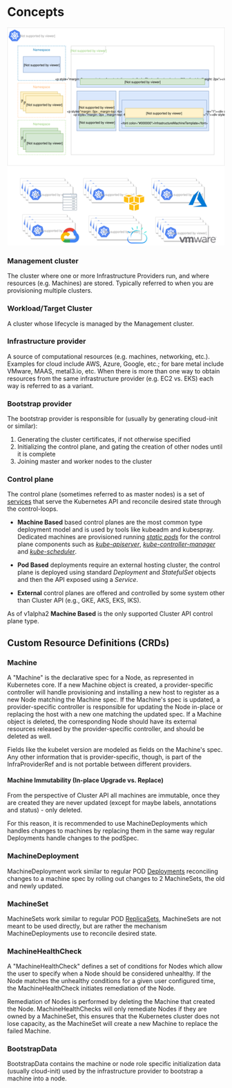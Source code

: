 # Concepts

![](../images/management-cluster.svg)


### Management cluster

The cluster where one or more Infrastructure Providers run, and where resources (e.g. Machines) are stored.  Typically referred to when you are provisioning multiple clusters.

### Workload/Target Cluster

A cluster whose lifecycle is managed by the Management cluster.

### Infrastructure provider

A source of computational resources (e.g. machines, networking, etc.). Examples for cloud include AWS, Azure, Google, etc.; for bare metal include VMware, MAAS, metal3.io, etc. When there is more than one way to obtain resources from the same infrastructure provider (e.g. EC2 vs. EKS) each way is referred to as a variant.

### Bootstrap provider

The bootstrap provider is responsible for (usually by generating cloud-init or similar):

1. Generating the cluster certificates, if not otherwise specified
1. Initializing the control plane, and gating the creation of other nodes until it is complete
1. Joining master and worker nodes to the cluster

### Control plane

The control plane (sometimes referred to as master nodes) is a set of [services](https://kubernetes.io/docs/concepts/#kubernetes-control-plane) that serve the Kubernetes API and reconcile desired state through the control-loops.

* __Machine Based__ based control planes are the most common type deployment model and is used by tools like kubeadm and kubespray. Dedicated machines are provisioned running [*static pods*](https://kubernetes.io/docs/tasks/configure-pod-container/static-pod/) for the control plane components such as  [*kube-apiserver*](https://kubernetes.io/docs/admin/kube-apiserver/), [*kube-controller-manager*](https://kubernetes.io/docs/admin/kube-controller-manager/) and [*kube-scheduler*](https://kubernetes.io/docs/admin/kube-scheduler/).

* __Pod Based__  deployments require an external hosting cluster, the control plane is deployed using standard *Deployment* and *StatefulSet* objects and then the API exposed using a *Service*.

* __External__ control planes are offered and controlled by some system other than Cluster API (e.g., GKE, AKS, EKS, IKS).

As of v1alpha2 __Machine Based__ is the only supported Cluster API control plane type.
## Custom Resource Definitions (CRDs)

### Machine

A "Machine" is the declarative spec for a Node, as represented in Kubernetes core. If a new Machine object is created, a provider-specific controller will handle provisioning and installing a new host to register as a new Node matching the Machine spec. If the Machine's spec is updated, a provider-specific controller is responsible for updating the Node in-place or replacing the host with a new one matching the updated spec. If a Machine object is deleted, the corresponding Node should have its external resources released by the provider-specific controller, and should be deleted as well.

Fields like the kubelet version are modeled as fields on the Machine's spec. Any other information that is provider-specific, though, is part of the InfraProviderRef and is not portable between different providers.

#### Machine Immutability (In-place Upgrade vs. Replace)

From the perspective of Cluster API all machines are immutable, once they are created they are never updated (except for maybe labels, annotations and status) - only deleted.

For this reason, it is recommended to use MachineDeployments which handles changes to machines by replacing them in the same way regular Deployments handle changes to the podSpec.

### MachineDeployment

MachineDeployment work similar to regular POD [Deployments](https://kubernetes.io/docs/concepts/workloads/controllers/deployment/) reconciling changes to a machine spec by rolling out changes to 2 MachineSets, the old and newly updated.

<!--TODO-->

### MachineSet

MachineSets work similar to regular POD [ReplicaSets](https://kubernetes.io/docs/concepts/workloads/controllers/replicaset/), MachineSets are not meant to be used directly, but are rather the mechanism MachineDeployments use to reconcile desired state.

<!--TODO-->

### MachineHealthCheck

A "MachineHealthCheck" defines a set of conditions for Nodes which allow the user to specify when a Node should be considered unhealthy.
If the Node matches the unhealthy conditions for a given user configured time, the MachineHealthCheck initiates remediation of the Node.

Remediation of Nodes is performed by deleting the Machine that created the Node.
MachineHealthChecks will only remediate Nodes if they are owned by a MachineSet,
this ensures that the Kubernetes cluster does not lose capacity, as the MachineSet will create a new Machine to replace the failed Machine.

### BootstrapData

BootstrapData contains the machine or node role specific initialization data (usually cloud-init) used by the infrastructure provider to bootstrap a machine into a node.

<!--TODO-->

